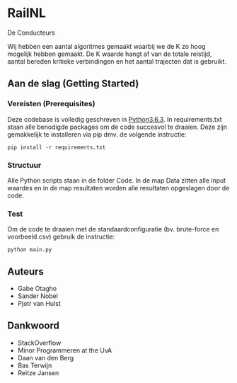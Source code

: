 # RailNL
De Conducteurs

Wij hebben een aantal algoritmes gemaakt waarbij we de K zo hoog mogelijk hebben gemaakt. De K waarde hangt af van de totale reistijd, aantal bereden kritieke verbindingen en het aantal trajecten dat is gebruikt.


## Aan de slag (Getting Started)

### Vereisten (Prerequisites)

Deze codebase is volledig geschreven in [Python3.6.3](https://www.python.org/downloads/). In requirements.txt staan alle benodigde packages om de code succesvol te draaien. Deze zijn gemakkelijk te installeren via pip dmv. de volgende instructie:

```
pip install -r requirements.txt
```

### Structuur

Alle Python scripts staan in de folder Code. In de map Data zitten alle input waardes en in de map resultaten worden alle resultaten opgeslagen door de code.

### Test

Om de code te draaien met de standaardconfiguratie (bv. brute-force en voorbeeld.csv) gebruik de instructie:

```
python main.py
```

## Auteurs

*   Gabe Otagho
*   Sander Nobel
*   Pjotr van Hulst


## Dankwoord

* StackOverflow
* Minor Programmeren at the UvA
* Daan van den Berg   
* Bas Terwijn
* Reitze Jansen
